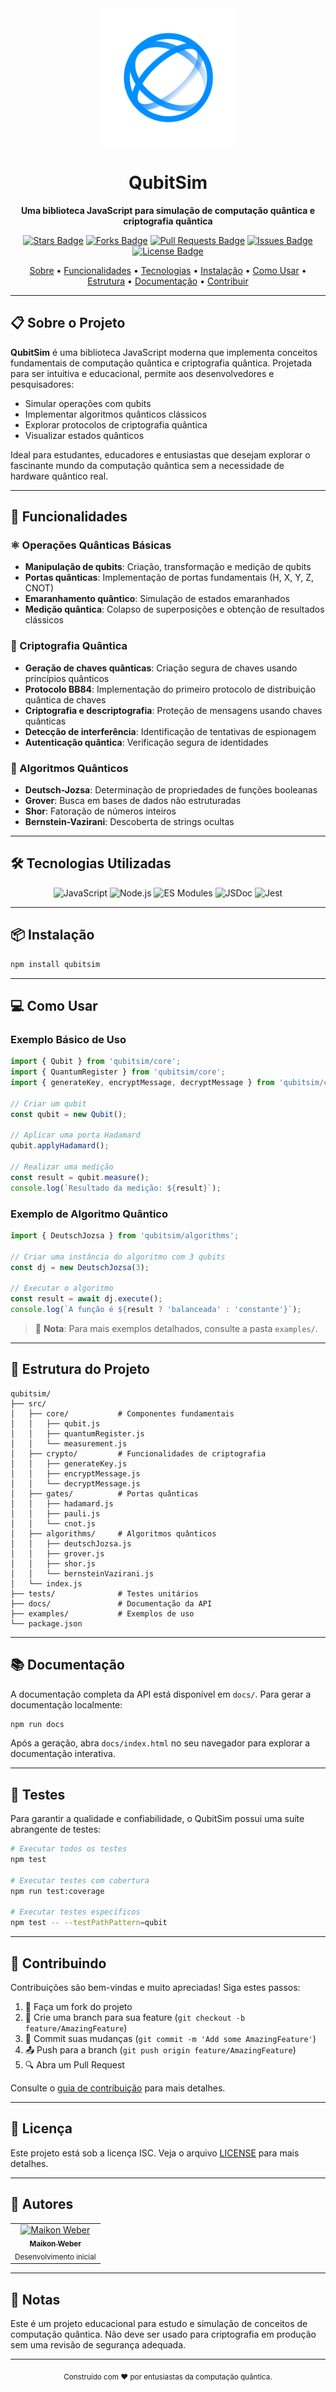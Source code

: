 <div align="center">
  <img src="assets/img/LOGOSPNG/logo.png" alt="QubitSim" width="220"/>
  <h1>QubitSim</h1>
  <p><strong>Uma biblioteca JavaScript para simulação de computação quântica e criptografia quântica</strong></p>
  
  <p>
    <a href="https://github.com/yourusername/qubitsim/stargazers"><img src="https://img.shields.io/github/stars/yourusername/qubitsim?style=flat-square" alt="Stars Badge"/></a>
    <a href="https://github.com/yourusername/qubitsim/network/members"><img src="https://img.shields.io/github/forks/yourusername/qubitsim?style=flat-square" alt="Forks Badge"/></a>
    <a href="https://github.com/yourusername/qubitsim/pulls"><img src="https://img.shields.io/github/issues-pr/yourusername/qubitsim?style=flat-square" alt="Pull Requests Badge"/></a>
    <a href="https://github.com/yourusername/qubitsim/issues"><img src="https://img.shields.io/github/issues/yourusername/qubitsim?style=flat-square" alt="Issues Badge"/></a>
    <a href="https://github.com/yourusername/qubitsim/blob/master/LICENSE"><img src="https://img.shields.io/github/license/yourusername/qubitsim?style=flat-square" alt="License Badge"/></a>
  </p>
  
  <p>
    <a href="#sobre-o-projeto">Sobre</a> •
    <a href="#funcionalidades">Funcionalidades</a> •
    <a href="#tecnologias-utilizadas">Tecnologias</a> •
    <a href="#instalação">Instalação</a> •
    <a href="#como-usar">Como Usar</a> •
    <a href="#estrutura-do-projeto">Estrutura</a> •
    <a href="#documentação">Documentação</a> •
    <a href="#contribuindo">Contribuir</a>
  </p>
</div>

---

## 📋 Sobre o Projeto

**QubitSim** é uma biblioteca JavaScript moderna que implementa conceitos fundamentais de computação quântica e criptografia quântica. Projetada para ser intuitiva e educacional, permite aos desenvolvedores e pesquisadores:

- Simular operações com qubits
- Implementar algoritmos quânticos clássicos
- Explorar protocolos de criptografia quântica
- Visualizar estados quânticos

Ideal para estudantes, educadores e entusiastas que desejam explorar o fascinante mundo da computação quântica sem a necessidade de hardware quântico real.

---

## 🚀 Funcionalidades

### ⚛️ Operações Quânticas Básicas
- **Manipulação de qubits**: Criação, transformação e medição de qubits
- **Portas quânticas**: Implementação de portas fundamentais (H, X, Y, Z, CNOT)
- **Emaranhamento quântico**: Simulação de estados emaranhados
- **Medição quântica**: Colapso de superposições e obtenção de resultados clássicos

### 🔐 Criptografia Quântica
- **Geração de chaves quânticas**: Criação segura de chaves usando princípios quânticos
- **Protocolo BB84**: Implementação do primeiro protocolo de distribuição quântica de chaves
- **Criptografia e descriptografia**: Proteção de mensagens usando chaves quânticas
- **Detecção de interferência**: Identificação de tentativas de espionagem
- **Autenticação quântica**: Verificação segura de identidades

### 🧮 Algoritmos Quânticos
- **Deutsch-Jozsa**: Determinação de propriedades de funções booleanas
- **Grover**: Busca em bases de dados não estruturadas
- **Shor**: Fatoração de números inteiros
- **Bernstein-Vazirani**: Descoberta de strings ocultas

---

## 🛠️ Tecnologias Utilizadas

<div align="center">
  <img src="https://img.shields.io/badge/JavaScript-F7DF1E?style=for-the-badge&logo=javascript&logoColor=black" alt="JavaScript"/>
  <img src="https://img.shields.io/badge/Node.js-339933?style=for-the-badge&logo=nodedotjs&logoColor=white" alt="Node.js"/>
  <img src="https://img.shields.io/badge/ESModules-007ACC?style=for-the-badge&logo=javascript&logoColor=white" alt="ES Modules"/>
  <img src="https://img.shields.io/badge/JSDoc-008CC1?style=for-the-badge&logo=javascript&logoColor=white" alt="JSDoc"/>
  <img src="https://img.shields.io/badge/Jest-C21325?style=for-the-badge&logo=jest&logoColor=white" alt="Jest"/>
</div>

---

## 📦 Instalação

```bash
npm install qubitsim
```

---

## 💻 Como Usar

### Exemplo Básico de Uso

```javascript
import { Qubit } from 'qubitsim/core';
import { QuantumRegister } from 'qubitsim/core';
import { generateKey, encryptMessage, decryptMessage } from 'qubitsim/crypto';

// Criar um qubit
const qubit = new Qubit();

// Aplicar uma porta Hadamard
qubit.applyHadamard();

// Realizar uma medição
const result = qubit.measure();
console.log(`Resultado da medição: ${result}`);
```

### Exemplo de Algoritmo Quântico

```javascript
import { DeutschJozsa } from 'qubitsim/algorithms';

// Criar uma instância do algoritmo com 3 qubits
const dj = new DeutschJozsa(3);

// Executar o algoritmo
const result = await dj.execute();
console.log(`A função é ${result ? 'balanceada' : 'constante'}`);
```

> 📘 **Nota**: Para mais exemplos detalhados, consulte a pasta `examples/`.

---

## 📁 Estrutura do Projeto

```
qubitsim/
├── src/
│   ├── core/           # Componentes fundamentais
│   │   ├── qubit.js
│   │   ├── quantumRegister.js
│   │   └── measurement.js
│   ├── crypto/         # Funcionalidades de criptografia
│   │   ├── generateKey.js
│   │   ├── encryptMessage.js
│   │   └── decryptMessage.js
│   ├── gates/          # Portas quânticas
│   │   ├── hadamard.js
│   │   ├── pauli.js
│   │   └── cnot.js
│   ├── algorithms/     # Algoritmos quânticos
│   │   ├── deutschJozsa.js
│   │   ├── grover.js
│   │   ├── shor.js
│   │   └── bernsteinVazirani.js
│   └── index.js
├── tests/              # Testes unitários
├── docs/               # Documentação da API
├── examples/           # Exemplos de uso
└── package.json
```

---

## 📚 Documentação

A documentação completa da API está disponível em `docs/`. Para gerar a documentação localmente:

```bash
npm run docs
```

Após a geração, abra `docs/index.html` no seu navegador para explorar a documentação interativa.

---

## 🧪 Testes

Para garantir a qualidade e confiabilidade, o QubitSim possui uma suíte abrangente de testes:

```bash
# Executar todos os testes
npm test

# Executar testes com cobertura
npm run test:coverage

# Executar testes específicos
npm test -- --testPathPattern=qubit
```

---

## 🤝 Contribuindo

Contribuições são bem-vindas e muito apreciadas! Siga estes passos:

1. 🍴 Faça um fork do projeto
2. 🌿 Crie uma branch para sua feature (`git checkout -b feature/AmazingFeature`)
3. 💾 Commit suas mudanças (`git commit -m 'Add some AmazingFeature'`)
4. 📤 Push para a branch (`git push origin feature/AmazingFeature`)
5. 🔍 Abra um Pull Request

Consulte o [guia de contribuição](CONTRIBUTING.md) para mais detalhes.

---

## 📄 Licença

Este projeto está sob a licença ISC. Veja o arquivo [LICENSE](LICENSE) para mais detalhes.

---

## 👥 Autores

<table>
  <tr>
    <td align="center">
      <a href="https://github.com/maikonweber">
        <img src="https://github.com/maikonweber.png" width="100px;" alt="Maikon Weber"/>
        <br />
        <sub><b>Maikon Weber</b></sub>
      </a>
      <br />
      <sub>Desenvolvimento inicial</sub>
    </td>
    <!-- Adicione mais colaboradores aqui -->
  </tr>
</table>

---

## 📝 Notas

Este é um projeto educacional para estudo e simulação de conceitos de computação quântica. Não deve ser usado para criptografia em produção sem uma revisão de segurança adequada.

---

<div align="center">
  <sub>Construído com ❤️ por entusiastas da computação quântica.</sub>
</div> 